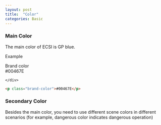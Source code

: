 ```yaml
---
layout: post
title:  "Color"
categories: Basic
---
```


### Main Color
The main color of ECSI is GP blue.
<div class="panel panel-success">
    <div class="panel-heading">Example</div>
    <div class="panel-body">
        <p class="demo-color-box">Brand color <br> #00467E</p>

    </div>
</div>

```html
<p class="brand-color">#00467E</p>
```


### Secondary Color
Besides the main color, you need to use different scene colors in different scenarios (for example, dangerous color indicates dangerous operation)